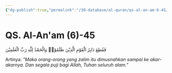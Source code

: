 ```yaml
---
{"dg-publish":true,"permalink":"/30-database/al-quran/qs-al-an-am-6-45/"}
---
```



# QS. Al-An'am (6)-45
فَقُطِعَ دَابِرُ الْقَوْمِ الَّذِيْنَ ظَلَمُوْاۗ وَالْحَمْدُ لِلّٰهِ رَبِّ الْعٰلَمِيْنَ 

Artinya: *"Maka orang-orang yang zalim itu dimusnahkan sampai ke akar-akarnya. Dan segala puji bagi Allah, Tuhan seluruh alam."*
